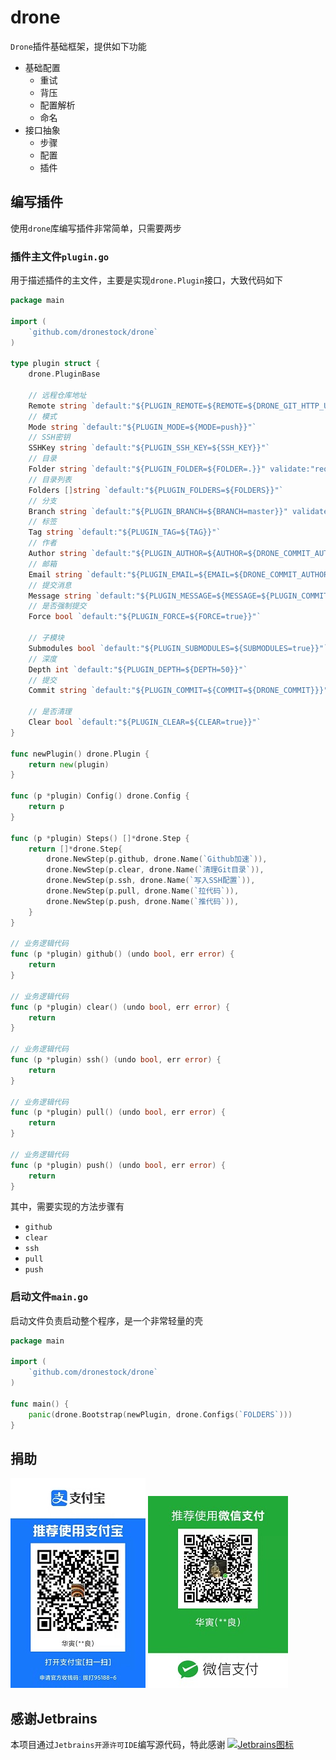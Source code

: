 # drone

`Drone`插件基础框架，提供如下功能

- 基础配置
    - 重试
    - 背压
    - 配置解析
    - 命名
- 接口抽象
    - 步骤
    - 配置
    - 插件

## 编写插件

使用`drone`库编写插件非常简单，只需要两步

### 插件主文件`plugin.go`

用于描述插件的主文件，主要是实现`drone.Plugin`接口，大致代码如下

```go
package main

import (
    `github.com/dronestock/drone`
)

type plugin struct {
    drone.PluginBase

    // 远程仓库地址
    Remote string `default:"${PLUGIN_REMOTE=${REMOTE=${DRONE_GIT_HTTP_URL}}}" validate:"required"`
    // 模式
    Mode string `default:"${PLUGIN_MODE=${MODE=push}}"`
    // SSH密钥
    SSHKey string `default:"${PLUGIN_SSH_KEY=${SSH_KEY}}"`
    // 目录
    Folder string `default:"${PLUGIN_FOLDER=${FOLDER=.}}" validate:"required"`
    // 目录列表
    Folders []string `default:"${PLUGIN_FOLDERS=${FOLDERS}}"`
    // 分支
    Branch string `default:"${PLUGIN_BRANCH=${BRANCH=master}}" validate:"required_without=Commit"`
    // 标签
    Tag string `default:"${PLUGIN_TAG=${TAG}}"`
    // 作者
    Author string `default:"${PLUGIN_AUTHOR=${AUTHOR=${DRONE_COMMIT_AUTHOR}}}"`
    // 邮箱
    Email string `default:"${PLUGIN_EMAIL=${EMAIL=${DRONE_COMMIT_AUTHOR_EMAIL}}}"`
    // 提交消息
    Message string `default:"${PLUGIN_MESSAGE=${MESSAGE=${PLUGIN_COMMIT_MESSAGE=drone}}}"`
    // 是否强制提交
    Force bool `default:"${PLUGIN_FORCE=${FORCE=true}}"`

    // 子模块
    Submodules bool `default:"${PLUGIN_SUBMODULES=${SUBMODULES=true}}"`
    // 深度
    Depth int `default:"${PLUGIN_DEPTH=${DEPTH=50}}"`
    // 提交
    Commit string `default:"${PLUGIN_COMMIT=${COMMIT=${DRONE_COMMIT}}}" validate:"required_without=Branch"`

    // 是否清理
    Clear bool `default:"${PLUGIN_CLEAR=${CLEAR=true}}"`
}

func newPlugin() drone.Plugin {
    return new(plugin)
}

func (p *plugin) Config() drone.Config {
    return p
}

func (p *plugin) Steps() []*drone.Step {
    return []*drone.Step{
        drone.NewStep(p.github, drone.Name(`Github加速`)),
        drone.NewStep(p.clear, drone.Name(`清理Git目录`)),
        drone.NewStep(p.ssh, drone.Name(`写入SSH配置`)),
        drone.NewStep(p.pull, drone.Name(`拉代码`)),
        drone.NewStep(p.push, drone.Name(`推代码`)),
    }
}

// 业务逻辑代码
func (p *plugin) github() (undo bool, err error) {
    return
}

// 业务逻辑代码
func (p *plugin) clear() (undo bool, err error) {
    return
}

// 业务逻辑代码
func (p *plugin) ssh() (undo bool, err error) {
    return
}

// 业务逻辑代码
func (p *plugin) pull() (undo bool, err error) {
    return
}

// 业务逻辑代码
func (p *plugin) push() (undo bool, err error) {
    return
}

```

其中，需要实现的方法步骤有

- `github`
- `clear`
- `ssh`
- `pull`
- `push`

### 启动文件`main.go`

启动文件负责启动整个程序，是一个非常轻量的壳

```go
package main

import (
	`github.com/dronestock/drone`
)

func main() {
	panic(drone.Bootstrap(newPlugin, drone.Configs(`FOLDERS`)))
}
```

## 捐助

![支持宝](https://github.com/storezhang/donate/raw/master/alipay-small.jpg)
![微信](https://github.com/storezhang/donate/raw/master/weipay-small.jpg)

## 感谢Jetbrains

本项目通过`Jetbrains开源许可IDE`编写源代码，特此感谢
[![Jetbrains图标](https://resources.jetbrains.com/storage/products/company/brand/logos/jb_beam.png)](https://www.jetbrains.com/?from=dronestock/drone)
